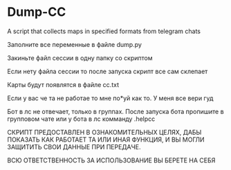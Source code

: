 # Dump-CC
A script that collects maps in specified formats from telegram chats

Заполните все переменные в файле dump.py

Закиньте файл сессии в одну папку со скриптом

Если нету файла сессии то после запуска скрипт все сам склепает


Карты будут появлятся в файле cc.txt

Если у вас че та не работае то мне по*уй как то. У меня все вери гуд


Бот в лс не отвечает, только в группах.
После запуска бота пропишите в групповом чате или у бота в лс комманду .helpcc


СКРИПТ ПРЕДОСТАВЛЕН В ОЗНАКОМИТЕЛЬНЫХ ЦЕЛЯХ,
ДАБЫ ПОКАЗАТЬ КАК РАБОТАЕТ ТА ИЛИ ИНАЯ ФУНКЦИЯ,
И ВЫ МОГЛИ ЗАЩИТИТЬ СВОИ ДАННЫЕ ПРИ ПЕРЕДАЧЕ.

ВСЮ ОТВЕТСТВЕННОСТЬ ЗА ИСПОЛЬЗОВАНИЕ ВЫ БЕРЕТЕ НА СЕБЯ
